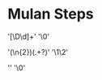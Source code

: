 # Mulan Steps

'[\D\d]+'
    '<xml>\0</xml>'

'(\n{2})(.+?)'
    '\1<sp>\2'
    
'<sp>'
    '</sp>\0'